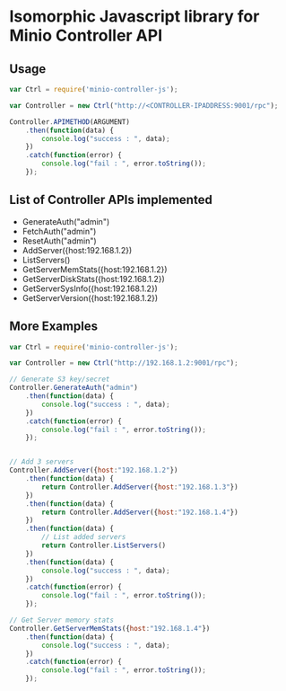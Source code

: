 # Isomorphic Javascript library for Minio Controller API

## Usage

```js
var Ctrl = require('minio-controller-js');

var Controller = new Ctrl("http://<CONTROLLER-IPADDRESS:9001/rpc");

Controller.APIMETHOD(ARGUMENT)
    .then(function(data) {
        console.log("success : ", data);
    })
    .catch(function(error) {
        console.log("fail : ", error.toString());
    });
```

## List of Controller APIs implemented

* GenerateAuth("admin")
* FetchAuth("admin")
* ResetAuth("admin")
* AddServer({host:192.168.1.2})
* ListServers()
* GetServerMemStats({host:192.168.1.2})
* GetServerDiskStats({host:192.168.1.2})
* GetServerSysInfo({host:192.168.1.2})
* GetServerVersion({host:192.168.1.2})

## More Examples

```js
var Ctrl = require('minio-controller-js');

var Controller = new Ctrl("http://192.168.1.2:9001/rpc");

// Generate S3 key/secret
Controller.GenerateAuth("admin")
    .then(function(data) {
        console.log("success : ", data);
    })
    .catch(function(error) {
        console.log("fail : ", error.toString());
    });


// Add 3 servers
Controller.AddServer({host:"192.168.1.2"})
    .then(function(data) {
        return Controller.AddServer({host:"192.168.1.3"})
    })
    .then(function(data) {
        return Controller.AddServer({host:"192.168.1.4"})
    })
    .then(function(data) {
        // List added servers
        return Controller.ListServers()
    })
    .then(function(data) {
        console.log("success : ", data);
    })
    .catch(function(error) {
        console.log("fail : ", error.toString());
    });

// Get Server memory stats
Controller.GetServerMemStats({host:"192.168.1.4"})
    .then(function(data) {
        console.log("success : ", data);
    })
    .catch(function(error) {
        console.log("fail : ", error.toString());
    });
